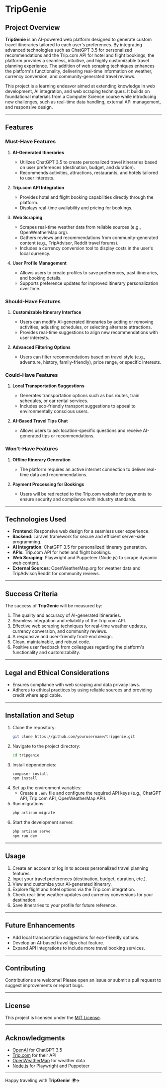 # TripGenie

## Project Overview
**TripGenie** is an AI-powered web platform designed to generate custom travel itineraries tailored to each user's preferences. By integrating advanced technologies such as ChatGPT 3.5 for personalized recommendations and the Trip.com API for hotel and flight bookings, the platform provides a seamless, intuitive, and highly customizable travel planning experience. The addition of web scraping techniques enhances the platform's functionality, delivering real-time information on weather, currency conversion, and community-generated travel reviews.

This project is a learning endeavor aimed at extending knowledge in web development, AI integration, and web scraping techniques. It builds on foundational materials from a Computer Science course while introducing new challenges, such as real-time data handling, external API management, and responsive design.

---

## Features

### **Must-Have Features**
1. **AI-Generated Itineraries**  
   - Utilizes ChatGPT 3.5 to create personalized travel itineraries based on user preferences (destination, budget, and duration).  
   - Recommends activities, attractions, restaurants, and hotels tailored to user interests.

2. **Trip.com API Integration**  
   - Provides hotel and flight booking capabilities directly through the platform.  
   - Displays real-time availability and pricing for bookings.

3. **Web Scraping**  
   - Scrapes real-time weather data from reliable sources (e.g., OpenWeatherMap.org).  
   - Gathers reviews and recommendations from community-generated content (e.g., TripAdvisor, Reddit travel forums).  
   - Includes a currency conversion tool to display costs in the user's local currency.

4. **User Profile Management**  
   - Allows users to create profiles to save preferences, past itineraries, and booking details.  
   - Supports preference updates for improved itinerary personalization over time.

### **Should-Have Features**
1. **Customizable Itinerary Interface**  
   - Users can modify AI-generated itineraries by adding or removing activities, adjusting schedules, or selecting alternate attractions.  
   - Provides real-time suggestions to align new recommendations with user interests.

2. **Advanced Filtering Options**  
   - Users can filter recommendations based on travel style (e.g., adventure, history, family-friendly), price range, or specific interests.

### **Could-Have Features**
1. **Local Transportation Suggestions**  
   - Generates transportation options such as bus routes, train schedules, or car rental services.  
   - Includes eco-friendly transport suggestions to appeal to environmentally conscious users.

2. **AI-Based Travel Tips Chat**  
   - Allows users to ask location-specific questions and receive AI-generated tips or recommendations.

### **Won't-Have Features**
1. **Offline Itinerary Generation**  
   - The platform requires an active internet connection to deliver real-time data and recommendations.

2. **Payment Processing for Bookings**  
   - Users will be redirected to the Trip.com website for payments to ensure security and compliance with industry standards.

---

## Technologies Used
- **Frontend**: Responsive web design for a seamless user experience.
- **Backend**: Laravel framework for secure and efficient server-side programming.
- **AI Integration**: ChatGPT 3.5 for personalized itinerary generation.
- **APIs**: Trip.com API for hotel and flight bookings.
- **Web Scraping**: Playwright and Puppeteer (Node.js) to scrape dynamic web content.
- **External Sources**: OpenWeatherMap.org for weather data and TripAdvisor/Reddit for community reviews.

---

## Success Criteria
The success of **TripGenie** will be measured by:
1. The quality and accuracy of AI-generated itineraries.
2. Seamless integration and reliability of the Trip.com API.
3. Effective web scraping techniques for real-time weather updates, currency conversion, and community reviews.
4. A responsive and user-friendly front-end design.
5. Clean, maintainable, and robust code.
6. Positive user feedback from colleagues regarding the platform's functionality and customizability.

---

## Legal and Ethical Considerations
- Ensures compliance with web scraping and data privacy laws.
- Adheres to ethical practices by using reliable sources and providing credit where applicable.

---

## Installation and Setup
1. Clone the repository:
   ```bash
   git clone https://github.com/yourusername/tripgenie.git
   ```
2. Navigate to the project directory:
   ```bash
   cd tripgenie
   ```
3. Install dependencies:
   ```bash
   composer install
   npm install
   ```
4. Set up the environment variables:
   - Create a `.env` file and configure the required API keys (e.g., ChatGPT API, Trip.com API, OpenWeatherMap API).
5. Run migrations:
   ```bash
   php artisan migrate
   ```
6. Start the development server:
   ```bash
   php artisan serve
   npm run dev
   ```

---

## Usage
1. Create an account or log in to access personalized travel planning features.
2. Input your travel preferences (destination, budget, duration, etc.).
3. View and customize your AI-generated itinerary.
4. Explore flight and hotel options via the Trip.com integration.
5. Check real-time weather updates and currency conversions for your destination.
6. Save itineraries to your profile for future reference.

---

## Future Enhancements
- Add local transportation suggestions for eco-friendly options.
- Develop an AI-based travel tips chat feature.
- Expand API integrations to include more travel booking services.

---

## Contributing
Contributions are welcome! Please open an issue or submit a pull request to suggest improvements or report bugs.

---

## License
This project is licensed under the [MIT License](LICENSE).

---

## Acknowledgments
- [OpenAI](https://openai.com) for ChatGPT 3.5
- [Trip.com](https://www.trip.com) for their API
- [OpenWeatherMap](https://openweathermap.org) for weather data
- [Node.js](https://nodejs.org) for Playwright and Puppeteer

---

Happy traveling with **TripGenie**! 🌍✈️
